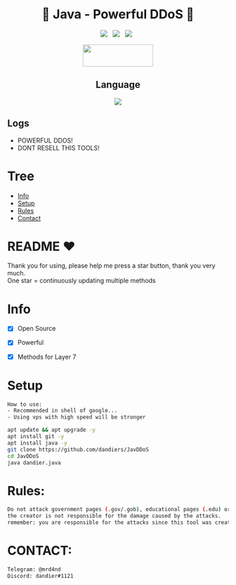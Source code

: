 <div align=center>
 
# 🚀 Java - Powerful DDoS 🚀

<p>
 <img src="https://img.shields.io/github/stars/hoaan1995/ZxCDDoS?color=%23DF0067&style=for-the-badge"/> &nbsp;
 <img src="https://img.shields.io/github/forks/hoaan1995/ZxCDDoS?color=%239999FF&style=for-the-badge"/> &nbsp;
 <img src="https://img.shields.io/github/license/hoaan1995/ZxCDDoS?color=%23E8E8E8&style=for-the-badge"/> &nbsp;
 
</p>

<p align="center">  <a href="https://t.me/realzer0hub"><img width="160" height="50" src="https://i.imgur.com/N7AK7XY.png"></a></p>
 
## Language</br>

 <img src="https://img.shields.io/badge/JavaScript-323330?style=for-the-badge&logo=javascript&logoColor=F7DF1E"/> 
 </div>
 
 ## Logs</br>
 - POWERFUL DDOS!
 - DONT RESELL THIS TOOLS! 

# Tree
* [Info](#Info)
* [Setup](#Setup)
* [Rules](#TOS)
* [Contact](#Contact)

# README ♥️
Thank you for using, please help me press a star button, thank you very much.<br>
One star = continuously updating multiple methods

# Info
- [x] Open Source
- [x] Powerful
- [x] Methods for Layer 7  


# Setup
```sh
How to use: 
- Recommended in shell of google...
- Using vps with high speed will be stronger

apt update && apt upgrade -y
apt install git -y
apt install java -y
git clone https://github.com/dandiers/JavDDoS
cd JavDDoS
java dandier.java
```

# Rules:
```sh
Do not attack government pages (.gov/.gob), educational pages (.edu) or the United States Department of Defense (.mil), 
the creator is not responsible for the damage caused by the attacks. 
remember: you are responsible for the attacks since this tool was created for educational purposes
```

# CONTACT:
```sh
Telegram: @mrd4nd
Discord: dandier#1121
```

